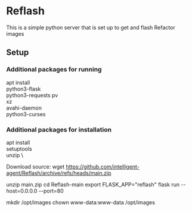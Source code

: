 # Reflash

This is a simple python server that is set up to
get and flash Refactor images

## Setup
### Additional packages for running
apt install \
python3-flask \
python3-requests
pv \
xz \
avahi-daemon \
python3-curses

### Additional packages for installation
apt install \
setuptools \
unzip \



Download source:
wget https://github.com/intelligent-agent/Reflash/archive/refs/heads/main.zip

unzip main.zip
cd Reflash-main
export FLASK_APP="reflash"
flask run --host=0.0.0.0 --port=80

mkdir /opt/images
chown www-data:www-data /opt/images
